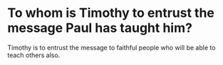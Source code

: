 # To whom is Timothy to entrust the message Paul has taught him?

Timothy is to entrust the message to faithful people who will be able to teach others also.
